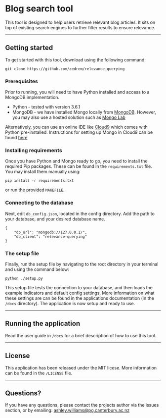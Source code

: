 # Blog search tool

This tool is designed to help users retrieve relevant blog articles. It sits on top of existing search engines to further filter results to ensure relevance. 

---

## Getting started
To get started with this tool, download using the following command:

```
git clone https://github.com/zedrem/relevance_querying
```

### Prerequisites
Prior to running, you will need to have Python installed and access to a MongoDB implementation.

* Python - tested with version 3.6.1
* MongoDB - we have installed Mongo locally from [MongoDB](https://www.mongodb.com/). However, you may also use a hosted solution such as [Mongo Lab](https://mlab.com/)

Alternatively, you can use an online IDE like [Cloud9](https://c9.io/) which comes with Python pre-installed. Instructions for setting up Mongo in Cloud9 can be found [here](https://community.c9.io/t/setting-up-mongodb/1717)

### Installing requirements
Once you have Python and Mongo ready to go, you need to install the required Pip packages. These can be found in the `requirements.txt` file. You may install them manually using:

```
pip install -r requirements.txt
```

or run the provided `MAKEFILE`.

### Connecting to the database
Next, edit `db_config.json`, located in the config directory. Add the path to your database, and your desired database name.

```
{
	"db_url": "mongodb://127.0.0.1/",
	"db_client": "relevance-querying"
}
```

### The setup file
Finally, run the setup file by navigating to the root directory in your terminal and using the command below:

```
python ./setup.py
```

This setup file tests the connection to your database, and then loads the example indicators and default config settings. More information on what these settings are can be found in the applications documentation (in the `/docs` directory). The application is now setup and ready to use.

---

## Running the application
Read the user guide in `/docs` for a brief description of how to use this tool.

---

## License
This application has been released under the MIT licese. More information can be found in the `/LICENSE` file.

---

## Questions?
If you have any questions, please contact the projects author via the issues section, or by emailing: ashley.williams@pg.canterbury.ac.nz